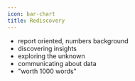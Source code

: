 ```yaml
---
icon: bar-chart
title: Rediscovery
---
```


* report oriented, numbers background
* discovering insights
* exploring the unknown
* communicating about data
* "worth 1000 words"
